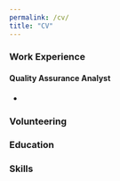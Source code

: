 ```yaml
---
permalink: /cv/
title: "CV"
---
```



### Work Experience
#### Quality Assurance Analyst
- 



### Volunteering

### Education

### Skills
